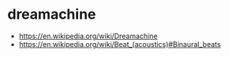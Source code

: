 # dreamachine

- https://en.wikipedia.org/wiki/Dreamachine
- https://en.wikipedia.org/wiki/Beat_(acoustics)#Binaural_beats
